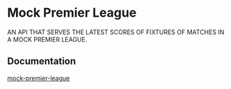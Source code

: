 
# Mock Premier League

AN API THAT SERVES THE LATEST SCORES OF FIXTURES OF MATCHES IN A MOCK PREMIER LEAGUE.

## Documentation

[mock-premier-league](https://documenter.getpostman.com/view/19404806/UVsHUoN3)

